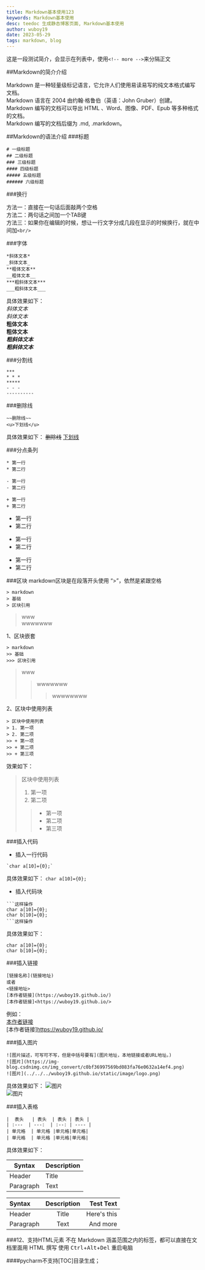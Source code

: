 ```yaml
---
title: Markdown基本使用123
keywords: Markdown基本使用
desc: teedoc 生成静态博客页面, Markdown基本使用
author: wuboy19
date: 2023-05-29
tags: markdown, blog
---
```





这是一段测试简介，会显示在列表中，使用`<!-- more -->`来分隔正文

<!-- more -->


##Markdown的简介介绍

Markdown 是一种轻量级标记语言，它允许人们使用易读易写的纯文本格式编写文档。  
Markdown 语言在 2004 由约翰·格鲁伯（英语：John Gruber）创建。  
Markdown 编写的文档可以导出 HTML 、Word、图像、PDF、Epub 等多种格式的文档。  
Markdown 编写的文档后缀为 .md, .markdown。  

##Markdown的语法介绍
###标题
```
# 一级标题
## 二级标题
### 三级标题
#### 四级标题
##### 五级标题
###### 六级标题
```
###换行

方法一：直接在一句话后面敲两个空格   
方法二：两句话之间加一个TAB键    
方法三：如果你在编辑的时候，想让一行文字分成几段在显示的时候换行，就在中间加```<br/>```

###字体
```
*斜体文本*
_斜体文本_
**粗体文本**
__粗体文本__
***粗斜体文本***
___粗斜体文本___
```
具体效果如下：     
*斜体文本*  
_斜体文本_  
**粗体文本**    
__粗体文本__    
***粗斜体文本***     
___粗斜体文本___ 

###分割线
```
***
* * *
*****
- - -
----------
```

###删除线
```
~~删除线~~
<u>下划线</u>
```
具体效果如下：
~~删除线~~
<u>下划线</u>

###分点条列
```
* 第一行
* 第二行

- 第一行
- 第二行

+ 第一行
+ 第二行
```
* 第一行
* 第二行
- 第一行
- 第二行
+ 第一行
+ 第二行

###区块
markdown区块是在段落开头使用 “>”，依然是紧跟空格
```
> markdown
> 基础
> 区块引用
```
> www  
> wwwwwww

1、区块嵌套
```
> markdown
>> 基础
>>> 区块引用
```
> www  
>> wwwwwww
>>> wwwwwwww

2、区块中使用列表
```
> 区块中使用列表
> 1. 第一项
> 2. 第二项
>> + 第一项
>> + 第二项
>> + 第三项
```

效果如下：
> 区块中使用列表
> 1. 第一项
> 2. 第二项
>> + 第一项
>> + 第二项
>> + 第三项

###插入代码
* 插入一行代码  
```
`char a[10]={0};`
```
具体效果如下：
`char a[10]={0};`
+ 插入代码块
```
```这样操作
char a[10]={0};
char b[10]={0};
```这样操作
```
具体效果如下：
```
char a[10]={0};
char b[10]={0};
```
###插入链接
```
[链接名称](链接地址)
或者
<链接地址>
[本作者链接](https://wuboy19.github.io/)  
[本作者链接]<https://wuboy19.github.io/>
```
例如：  
[本作者链接](https://wuboy19.github.io/)  
[本作者链接]<https://wuboy19.github.io/>

###插入图片
```
![图片描述，可写可不写，但是中括号要有](图片地址，本地链接或者URL地址。)
![图片](https://img-blog.csdnimg.cn/img_convert/c0bf36997569bd083fa76e0632a14ef4.png)  
![图片](../../../wuboy19.github.io/static/image/logo.png)
```
具体效果如下：
![图片](https://img-blog.csdnimg.cn/img_convert/c0bf36997569bd083fa76e0632a14ef4.png)  
![图片](../../../wuboy19.github.io/static/image/logo.png)

###插入表格
```
|  表头   | 表头  | 表头 | 表头 |
| :---  | ---:  | :--: | ---- |
| 单元格  | 单元格 |单元格|单元格|
| 单元格  | 单元格 |单元格|单元格|
```
具体效果如下：

| Syntax      | Description |
| ----------- | ----------- |
| Header      | Title       |
| Paragraph   | Text        |

| Syntax      | Description | Test Text     |
| :---        |    :----:   |          ---: |
| Header      | Title       | Here's this   |
| Paragraph   | Text        | And more      |

###12、支持HTML元素
不在 Markdown 涵盖范围之内的标签，都可以直接在文档里面用 HTML 撰写
使用 <kbd>Ctrl</kbd>+<kbd>Alt</kbd>+<kbd>Del</kbd> 重启电脑


####pycharm不支持[TOC]目录生成；
